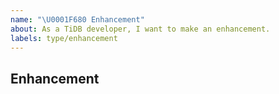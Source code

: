 ```yaml
---
name: "\U0001F680 Enhancement"
about: As a TiDB developer, I want to make an enhancement.
labels: type/enhancement
---
```


## Enhancement
